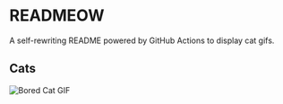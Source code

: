 # READMEOW

A self-rewriting README powered by GitHub Actions to display cat gifs.

## Cats

![Bored Cat GIF](https://media3.giphy.com/media/v1.Y2lkPTlhY2QwMmRhenFybmVwaTFldDI0ZndoaXdzbzYwZmdnd3J5eDIycjgxZG1hZWcydyZlcD12MV9naWZzX3NlYXJjaCZjdD1n/mlvseq9yvZhba/200.gif)
